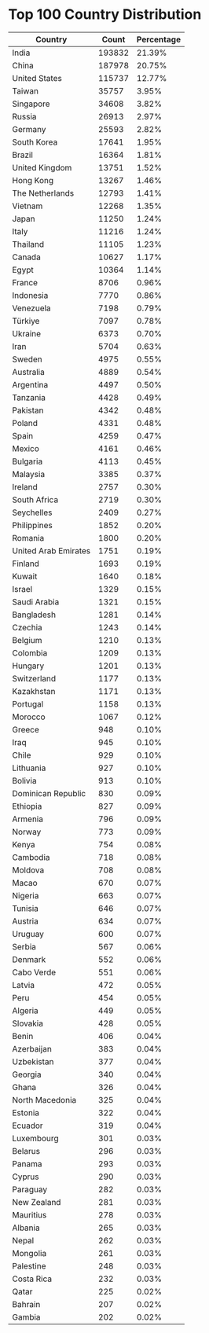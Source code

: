 # Top 100 Country Distribution
| Country | Count | Percentage |
|----|----|----|
| India | 193832 | 21.39% |
| China | 187978 | 20.75% |
| United States | 115737 | 12.77% |
| Taiwan | 35757 | 3.95% |
| Singapore | 34608 | 3.82% |
| Russia | 26913 | 2.97% |
| Germany | 25593 | 2.82% |
| South Korea | 17641 | 1.95% |
| Brazil | 16364 | 1.81% |
| United Kingdom | 13751 | 1.52% |
| Hong Kong | 13267 | 1.46% |
| The Netherlands | 12793 | 1.41% |
| Vietnam | 12268 | 1.35% |
| Japan | 11250 | 1.24% |
| Italy | 11216 | 1.24% |
| Thailand | 11105 | 1.23% |
| Canada | 10627 | 1.17% |
| Egypt | 10364 | 1.14% |
| France | 8706 | 0.96% |
| Indonesia | 7770 | 0.86% |
| Venezuela | 7198 | 0.79% |
| Türkiye | 7097 | 0.78% |
| Ukraine | 6373 | 0.70% |
| Iran | 5704 | 0.63% |
| Sweden | 4975 | 0.55% |
| Australia | 4889 | 0.54% |
| Argentina | 4497 | 0.50% |
| Tanzania | 4428 | 0.49% |
| Pakistan | 4342 | 0.48% |
| Poland | 4331 | 0.48% |
| Spain | 4259 | 0.47% |
| Mexico | 4161 | 0.46% |
| Bulgaria | 4113 | 0.45% |
| Malaysia | 3385 | 0.37% |
| Ireland | 2757 | 0.30% |
| South Africa | 2719 | 0.30% |
| Seychelles | 2409 | 0.27% |
| Philippines | 1852 | 0.20% |
| Romania | 1800 | 0.20% |
| United Arab Emirates | 1751 | 0.19% |
| Finland | 1693 | 0.19% |
| Kuwait | 1640 | 0.18% |
| Israel | 1329 | 0.15% |
| Saudi Arabia | 1321 | 0.15% |
| Bangladesh | 1281 | 0.14% |
| Czechia | 1243 | 0.14% |
| Belgium | 1210 | 0.13% |
| Colombia | 1209 | 0.13% |
| Hungary | 1201 | 0.13% |
| Switzerland | 1177 | 0.13% |
| Kazakhstan | 1171 | 0.13% |
| Portugal | 1158 | 0.13% |
| Morocco | 1067 | 0.12% |
| Greece | 948 | 0.10% |
| Iraq | 945 | 0.10% |
| Chile | 929 | 0.10% |
| Lithuania | 927 | 0.10% |
| Bolivia | 913 | 0.10% |
| Dominican Republic | 830 | 0.09% |
| Ethiopia | 827 | 0.09% |
| Armenia | 796 | 0.09% |
| Norway | 773 | 0.09% |
| Kenya | 754 | 0.08% |
| Cambodia | 718 | 0.08% |
| Moldova | 708 | 0.08% |
| Macao | 670 | 0.07% |
| Nigeria | 663 | 0.07% |
| Tunisia | 646 | 0.07% |
| Austria | 634 | 0.07% |
| Uruguay | 600 | 0.07% |
| Serbia | 567 | 0.06% |
| Denmark | 552 | 0.06% |
| Cabo Verde | 551 | 0.06% |
| Latvia | 472 | 0.05% |
| Peru | 454 | 0.05% |
| Algeria | 449 | 0.05% |
| Slovakia | 428 | 0.05% |
| Benin | 406 | 0.04% |
| Azerbaijan | 383 | 0.04% |
| Uzbekistan | 377 | 0.04% |
| Georgia | 340 | 0.04% |
| Ghana | 326 | 0.04% |
| North Macedonia | 325 | 0.04% |
| Estonia | 322 | 0.04% |
| Ecuador | 319 | 0.04% |
| Luxembourg | 301 | 0.03% |
| Belarus | 296 | 0.03% |
| Panama | 293 | 0.03% |
| Cyprus | 290 | 0.03% |
| Paraguay | 282 | 0.03% |
| New Zealand | 281 | 0.03% |
| Mauritius | 278 | 0.03% |
| Albania | 265 | 0.03% |
| Nepal | 262 | 0.03% |
| Mongolia | 261 | 0.03% |
| Palestine | 248 | 0.03% |
| Costa Rica | 232 | 0.03% |
| Qatar | 225 | 0.02% |
| Bahrain | 207 | 0.02% |
| Gambia | 202 | 0.02% |
